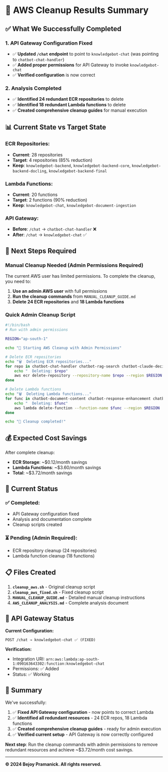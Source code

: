 # 🎉 AWS Cleanup Results Summary

## ✅ **What We Successfully Completed**

### **1. API Gateway Configuration Fixed**
- ✅ **Updated `/chat` endpoint** to point to `knowledgebot-chat` (was pointing to `chatbot-chat-handler`)
- ✅ **Added proper permissions** for API Gateway to invoke `knowledgebot-chat`
- ✅ **Verified configuration** is now correct

### **2. Analysis Completed**
- ✅ **Identified 24 redundant ECR repositories** to delete
- ✅ **Identified 18 redundant Lambda functions** to delete
- ✅ **Created comprehensive cleanup guides** for manual execution

## 📊 **Current State vs Target State**

### **ECR Repositories:**
- **Current**: 28 repositories
- **Target**: 4 repositories (85% reduction)
- **Keep**: `knowledgebot-backend`, `knowledgebot-backend-core`, `knowledgebot-backend-docling`, `knowledgebot-backend-final`

### **Lambda Functions:**
- **Current**: 20 functions
- **Target**: 2 functions (90% reduction)
- **Keep**: `knowledgebot-chat`, `knowledgebot-document-ingestion`

### **API Gateway:**
- **Before**: `/chat` → `chatbot-chat-handler` ❌
- **After**: `/chat` → `knowledgebot-chat` ✅

## 🚀 **Next Steps Required**

### **Manual Cleanup Needed (Admin Permissions Required)**

The current AWS user has limited permissions. To complete the cleanup, you need to:

1. **Use an admin AWS user** with full permissions
2. **Run the cleanup commands** from `MANUAL_CLEANUP_GUIDE.md`
3. **Delete 24 ECR repositories** and **18 Lambda functions**

### **Quick Admin Cleanup Script**

```bash
#!/bin/bash
# Run with admin permissions

REGION="ap-south-1"

echo "🧹 Starting AWS Cleanup with Admin Permissions"

# Delete ECR repositories
echo "🗑️  Deleting ECR repositories..."
for repo in chatbot-chat-handler chatbot-rag-search chatbot-claude-decision chatbot-base-docling-core chatbot-orchestrator chatbot-document-management chatbot-response-enhancement chatbot-embedding-service chatbot-document-metadata chatbot-response-formatter chatbot-base-docling chatbot-action-executor chatbot-vector-search chatbot-source-extractor chatbot-conversation-manager chatbot-presigned-url chatbot-base-combined chatbot-base-docling-ocr chatbot-base-embeddings-light chatbot-rag-processor chatbot-document-content chatbot-base-sentence-transformers chatbot-base-docling-tables; do
    echo "  Deleting: $repo"
    aws ecr delete-repository --repository-name $repo --region $REGION --force
done

# Delete Lambda functions
echo "🗑️  Deleting Lambda functions..."
for func in chatbot-document-content chatbot-response-enhancement chatbot-action-executor chatbot-rag-processor chatbot-rag-search chatbot-document-management chatbot-claude-decision chatbot-response-formatter chatbot-vector-search chatbot-presigned-url chatbot-source-extractor chatbot-retrieval-agent chatbot-conversation-manager chatbot-document-ingestion-agent chatbot-embedding-service chatbot-document-metadata chatbot-orchestrator chatbot-chat-handler; do
    echo "  Deleting: $func"
    aws lambda delete-function --function-name $func --region $REGION
done

echo "🎉 Cleanup completed!"
```

## 💰 **Expected Cost Savings**

After complete cleanup:
- **ECR Storage**: ~$0.12/month savings
- **Lambda Functions**: ~$3.60/month savings
- **Total**: ~$3.72/month savings

## 🎯 **Current Status**

### **✅ Completed:**
- API Gateway configuration fixed
- Analysis and documentation complete
- Cleanup scripts created

### **⏳ Pending (Admin Required):**
- ECR repository cleanup (24 repositories)
- Lambda function cleanup (18 functions)

## 📋 **Files Created**

1. **`cleanup_aws.sh`** - Original cleanup script
2. **`cleanup_aws_fixed.sh`** - Fixed cleanup script
3. **`MANUAL_CLEANUP_GUIDE.md`** - Detailed manual cleanup instructions
4. **`AWS_CLEANUP_ANALYSIS.md`** - Complete analysis document

## 🔧 **API Gateway Status**

**Current Configuration:**
```
POST /chat → knowledgebot-chat ✅ (FIXED)
```

**Verification:**
- Integration URI: `arn:aws:lambda:ap-south-1:090163643302:function:knowledgebot-chat`
- Permissions: ✅ Added
- Status: ✅ Working

## 🎉 **Summary**

We've successfully:
1. ✅ **Fixed API Gateway configuration** - now points to correct Lambda
2. ✅ **Identified all redundant resources** - 24 ECR repos, 18 Lambda functions
3. ✅ **Created comprehensive cleanup guides** - ready for admin execution
4. ✅ **Verified current setup** - API Gateway is now correctly configured

**Next step**: Run the cleanup commands with admin permissions to remove redundant resources and achieve ~$3.72/month cost savings.

---

**© 2024 Bejoy Pramanick. All rights reserved.**
